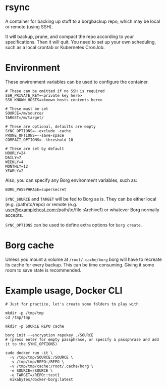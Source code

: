 # rsync

A container for backing up stuff to a borgbackup repo, which may be local or remote (using SSH).

It will backup, prune, and compact the repo according to your specifications. Then it will quit. You need to set up your own scheduling, such as a local crontab or Kubernetes CronJob.

# Environment

These environment variables can be used to configure the container.

```
# These can be omitted if no SSH is required
SSH_PRIVATE_KEY=<private key here>
SSH_KNOWN_HOSTS=<known_hosts contents here>

# These must be set
SOURCE=/m/source/
TARGET=/m/target/

# These are optional, defaults are empty
SYNC_OPTIONS=--exclude .cache
PRUNE_OPTIONS=--save-space
COMPACT_OPTIONS=--threshold 10

# These are set by default
HOURLY=24
DAILY=7
WEEKLY=4
MONTHLY=12
YEARLY=2
```

Also, you can specify any Borg environment variables, such as:

```
BORG_PASSPHRASE=supersecret
```

`SYNC_SOURCE` and `TARGET` will be fed to Borg as is. They can be either local (e.g. /path/to/repo) or remote (e.g. user@examplehost.com:/path/to/file::Archive1) or whatever Borg normally accepts.

`SYNC_OPTIONS` can be used to define extra options for `borg create`.

# Borg cache

Unless you mount a volume at `/root/.cache/borg` borg will have to recreate its cache for every backup. This can be time consuming. Giving it some room to save state is recommended.

# Example usage, Docker CLI

```
# Just for practice, let's create some folders to play with

mkdir -p /tmp/tmp
cd /tmp/tmp

mkdir -p SOURCE REPO cache

borg init --encryption repokey ./SOURCE
# (press enter for empty passphrase, or specify a passphrase and add it to the SYNC_OPTIONS)

sudo docker run -it \
  -v /tmp/tmp/SOURCE:/SOURCE \
  -v /tmp/tmp/REPO:/REPO \
  -v /tmp/tmp/cache:/root/.cache/borg \
  -e SOURCE=/SOURCE \
  -e TARGET=/REPO::test1
  mikabytes/docker-borg:latest
```
